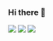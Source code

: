 ### Hi there 👋

<!--
**jiwonchu/jiwonchu** is a ✨ _special_ ✨ repository because its `README.md` (this file) appears on your GitHub profile.

Here are some ideas to get you started:

- 🔭 I’m currently working on ...
- 🌱 I’m currently learning ...
- 👯 I’m looking to collaborate on ...
- 🤔 I’m looking for help with ...
- 💬 Ask me about ...
- 📫 How to reach me: ...
- 😄 Pronouns: ...
- ⚡ Fun fact: ...
-->



<img src="https://img.shields.io/badge/HTML5-E34F26?style=flat-square&logo=html5.svg&logoColor=white"/></a>
<img src="https://img.shields.io/badge/CSS-1572B6?style=flat-square&logo=css3.svg&logoColor=white"/></a>
<img src="https://img.shields.io/badge/JS-F7DF1E?style=flat-square&logo=javascript.svg&logoColor=white"/></a>
